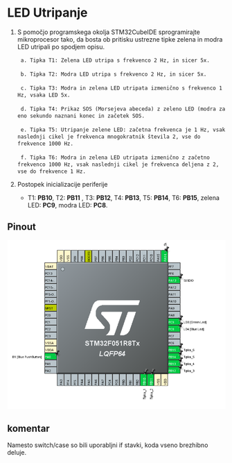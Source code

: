 # LED Utripanje

1. S pomočjo programskega okolja STM32CubeIDE sprogramirajte mikroprocesor tako, da bosta ob pritisku ustrezne tipke zelena in modra LED utripali po spodjem opisu.

        a. Tipka T1: Zelena LED utripa s frekvenco 2 Hz, in sicer 5x.

        b. Tipka T2: Modra LED utripa s frekvenco 2 Hz, in sicer 5x.

        c. Tipka T3: Modra in zelena LED utripata izmenično s frekvenco 1 Hz, vsaka LED 5x.

        d. Tipka T4: Prikaz SOS (Morsejeva abeceda) z zeleno LED (modra za eno sekundo naznani konec in začetek SOS.

        e. Tipka T5: Utripanje zelene LED: začetna frekvenca je 1 Hz, vsak naslednji cikel je frekvenca mnogokratnik števila 2, vse do frekvence 1000 Hz.

        f. Tipka T6: Modra in zelena LED utripata izmenično z začetno frekvenco 1000 Hz, vsak naslednji cikel je frekvenca deljena z 2, vse do frekvence 1 Hz.


2. Postopek inicializacije periferije
   - T1: **PB10**, T2: **PB11** , T3: **PB12**, T4: **PB13**, T5: **PB14**, T6: **PB15**, zelena LED: **PC9**, modra LED: **PC8**.

## Pinout

![pinout](media/Posnetek%20zaslona%202022-10-20%20072156.png)

## komentar

Namesto switch/case so bili uporabljni if stavki, koda vseno brezhibno deluje.

